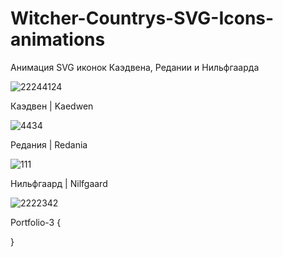 # Witcher-Countrys-SVG-Icons-animations
 
Анимация SVG иконок Каэдвена, Редании и Нильфгаарда

![22244124](https://user-images.githubusercontent.com/56477695/115112632-0bada080-9f8f-11eb-8039-0e0e67c59488.png)

Каэдвен | Kaedwen

![4434](https://user-images.githubusercontent.com/56477695/115112645-1831f900-9f8f-11eb-8f3d-35889b89a956.png)

Редания | Redania

![111](https://user-images.githubusercontent.com/56477695/115112650-1f590700-9f8f-11eb-9125-80d97b0a1274.png)

Нильфгаард | Nilfgaard

![2222342](https://user-images.githubusercontent.com/56477695/115112658-339d0400-9f8f-11eb-9e64-46b1e4c8beb1.png)

Portfolio-3 {



}
